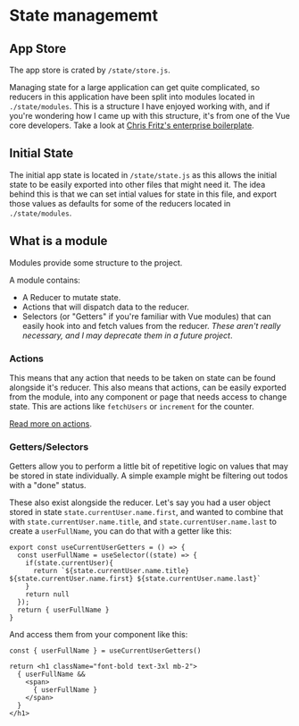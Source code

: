 # State managememt

## App Store

The app store is crated by `/state/store.js`.

Managing state for a large application can get quite complicated, so reducers in this application have been split into modules located in `./state/modules`. This is a structure I have enjoyed working with, and if you're wondering how I came up with this structure, it's from one of the Vue core developers. Take a look at [Chris Fritz's enterprise boilerplate](https://github.com/chrisvfritz/vue-enterprise-boilerplate/blob/master/src/state).

## Initial State

The initial app state is located in `/state/state.js` as this allows the initial state to be easily exported into other files that might need it. The idea behind this is that we can set intial values for state in this file, and export those values as defaults for some of the reducers located in `./state/modules`.

## What is a module

Modules provide some structure to the project.

A module contains:

- A Reducer to mutate state.
- Actions that will dispatch data to the reducer.
- Selectors (or "Getters" if you're familiar with Vue modules) that can easily hook into and fetch values from the reducer. _These aren't really necessary, and I may deprecate them in a future project_.

### Actions

This means that any action that needs to be taken on state can be found alongside it's reducer. This also means that actions, can be easily exported from the module, into any component or page that needs access to change state. This are actions like `fetchUsers` or `increment` for the counter.

[Read more on actions](actions.md).

### Getters/Selectors

Getters allow you to perform a little bit of repetitive logic on values that may be stored in state individually. A simple example might be filtering out todos with a "done" status.

These also exist alongside the reducer. Let's say you had a user object stored in state `state.currentUser.name.first`, and wanted to combine that with `state.currentUser.name.title`, and `state.currentUser.name.last` to create a `userFullName`, you can do that with a getter like this:

```
export const useCurrentUserGetters = () => {
  const userFullName = useSelector((state) => {
    if(state.currentUser){
      return `${state.currentUser.name.title} ${state.currentUser.name.first} ${state.currentUser.name.last}`
    }
    return null
  });
  return { userFullName }
}
```

And access them from your component like this:

```
const { userFullName } = useCurrentUserGetters()

return <h1 className="font-bold text-3xl mb-2">
  { userFullName &&
    <span>
      { userFullName }
    </span>
  }
</h1>
```

